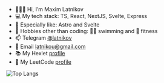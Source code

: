 - 🫵🫶🏻 Hi, I’m Maxim Latnikov
- 💻 My tech stack: TS, React, NextJS, Svelte, Express 
- 🚀 Especially like: Astro and Svelte
- 👀 Hobbies other than coding: 🏊‍♂️ swimming and 🦾 fitness
- 📫 Telegram [@latnikov](https://t.me/latnikov)
- 💌 Email latnikou@gmail.com
- 📚 My Hexlet [profile](https://ru.hexlet.io/u/latnikov)
- 🥜 My LeetCode [profile](https://leetcode.com/latnikou/)

![Top Langs](https://github-readme-stats.vercel.app/api/top-langs/?username=latnikov&hide_langs_below=1&layout=compact&langs_count=6&exclude_repo=puzzle,quiz)
